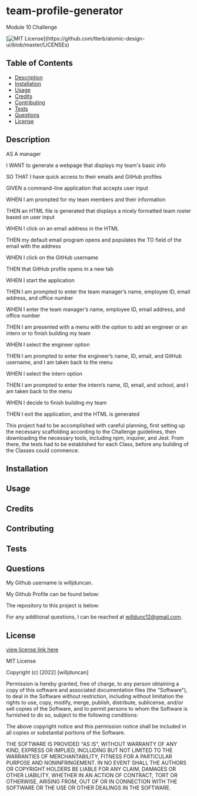 # team-profile-generator
Module 10 Challenge

[![MIT License](https://img.shields.io/apm/l/atomic-design-ui.svg?)](https://github.com/tterb/atomic-design-ui/blob/master/LICENSEs)

        

## Table of Contents
- [Description](#description)
- [Installation](#installation)
- [Usage](#usage)
- [Credits](#credits)
- [Contributing](#contributing)
- [Tests](#tests)
- [Questions](#questions)
- [License](#license)  
        



## Description

AS A manager

I WANT to generate a webpage that displays my team's basic info

SO THAT I have quick access to their emails and GitHub profiles

<!-- README Generator is a program that creates READMEs. As such: -->

GIVEN a command-line application that accepts user input

WHEN I am prompted for my team members and their information

THEN an HTML file is generated that displays a nicely formatted team roster based on user input

WHEN I click on an email address in the HTML

THEN my default email program opens and populates the TO field of the email with the address

WHEN I click on the GitHub username

THEN that GitHub profile opens in a new tab

WHEN I start the application

THEN I am prompted to enter the team manager’s name, employee ID, email address, and office number

WHEN I enter the team manager’s name, employee ID, email address, and office number

THEN I am presented with a menu with the option to add an engineer or an intern or to finish building my team

WHEN I select the engineer option

THEN I am prompted to enter the engineer’s name, ID, email, and GitHub username, and I am taken back to the menu

WHEN I select the intern option

THEN I am prompted to enter the intern’s name, ID, email, and school, and I am taken back to the menu

WHEN I decide to finish building my team

THEN I exit the application, and the HTML is generated

This project had to be accomplished with careful planning, first setting up the necessary scaffolding according to the Challenge guidelines, then downloading the necessary tools, including npm, inquirer, and Jest. From there, the tests had to be established for each Class, before any building of the Classes could commence. 

<!-- This project was designed to familiarize myself better with Node.js. The completed project should allow me and whoever uses the program to more quickly and easily render README files for future projects and challenges, thus leaving more time to work with actual code. The READMEs should be high-quality and the template dynamic so that it can work in different situations. By the end, I should feel more comfortable with Node and back-end development, thus allowing me to continue confidently in my learning.  -->


## Installation

<!-- Links to the repository and deployed website can be found at [Questions](#questions).

Because this project runs from the machine and not the browser, it cannot be deployed. The project is on github, however. You must first clone the repo, then run the command "npm install" on the Terminal/Command Line in order to download the dependencies. From there, you can create your own README.  -->


## Usage

<!-- Once the project is cloned and the dependencies downloaded, type "node index" to run the program. The program will provide you with multiple prompts to fill out, including description, picking a license, lising credits, and so forth. Fill them out with your respective information. When you're done, your new README should appear in the dist folder for you to copy and place in your own personal project. 

An example of the markdown code is below: 

![screenshot of markdown](/images/screenshot-markdown.png)

A video explaining and demonstrating the app's functionality is below:

[https://drive.google.com/file/d/1S0GGCxyXe6GJ1V3R8rtoEueWn19IoZQi/view](https://drive.google.com/file/d/1S0GGCxyXe6GJ1V3R8rtoEueWn19IoZQi/view) -->


## Credits

<!-- The coding boot camp Professional README Guide found at https://coding-boot-camp.github.io/full-stack/github/professional-readme-guide was used as a template for this README. 
The license was picked from [https://choosealicense.com/](https://choosealicense.com/).
Other credits include: 
Bootcamp Modules, Bootcamp Challenges, npm
No TAs or classmates were used in the making of this challenge. Most influence was taken particualrly from Module 9. Node.js and NPM's Inquirer were also used. Tterb's github repository for README badges found at [https://gist.github.com/tterb/982ae14a9307b80117dbf49f624ce0e8](https://gist.github.com/tterb/982ae14a9307b80117dbf49f624ce0e8) was used to get the badges. -->



## Contributing

<!-- Other items to be added can be badges, further options for credits, additional license options, ways to easily upload screenshots, a way to easily toss in the User Story and Acceptance Criteria, and a place to add features. Any other additions are certainly welcome. Just don't break anything.  -->


## Tests

<!-- In order to test, you'll simply need to run the application and try out different combos. You can also create mock data to test the layout and presentation of that data.  -->


## Questions

My Github username is willjduncan.


My Github Profile can be found below:

<!-- [https://github.com/willjduncan](https://github.com/willjduncan) -->


The repository to this project is below:

<!-- [https://github.com/willjduncan/README-generator.git](https://github.com/willjduncan/README-generator.git) -->


For any additional questions, I can be reached at willdunc12@gmail.com.



## License

[view license link here](https://choosealicense.com/licenses/mit/)

        
MIT License

Copyright (c) [2022] [willjduncan]

Permission is hereby granted, free of charge, to any person obtaining a copy
of this software and associated documentation files (the "Software"), to deal
in the Software without restriction, including without limitation the rights
to use, copy, modify, merge, publish, distribute, sublicense, and/or sell
copies of the Software, and to permit persons to whom the Software is
furnished to do so, subject to the following conditions:

The above copyright notice and this permission notice shall be included in all
copies or substantial portions of the Software.

THE SOFTWARE IS PROVIDED "AS IS", WITHOUT WARRANTY OF ANY KIND, EXPRESS OR
IMPLIED, INCLUDING BUT NOT LIMITED TO THE WARRANTIES OF MERCHANTABILITY,
FITNESS FOR A PARTICULAR PURPOSE AND NONINFRINGEMENT. IN NO EVENT SHALL THE
AUTHORS OR COPYRIGHT HOLDERS BE LIABLE FOR ANY CLAIM, DAMAGES OR OTHER
LIABILITY, WHETHER IN AN ACTION OF CONTRACT, TORT OR OTHERWISE, ARISING FROM,
OUT OF OR IN CONNECTION WITH THE SOFTWARE OR THE USE OR OTHER DEALINGS IN THE
SOFTWARE.

